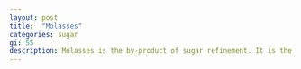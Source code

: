 ```yaml
---
layout: post
title:  "Molasses"
categories: sugar
gi: 55
description: Molasses is the by-product of sugar refinement. It is the dark liquid that settles to the bottom as the sugar cane is boiled. There are 3 types. Unsulphured molasses is the finest quality and is made from ripe sugar cane. Sulphured (to be avoided) molasses is made from green sugar cane and requires the addition of sulphur fumes to process. Blackstrap molasses is the result of the third boiling of sugar cane and is the most nutrient dense. It contains calcium, magnesium, potassium and iron.
---
```


